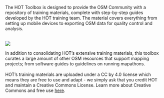 
The HOT Toolbox is designed to provide the OSM Community with a repository of training materials, complete with step-by-step guides developed by the HOT training team. The material covers everything from setting up mobile devices to exporting OSM data for quality control and analysis.
<br><br>

![](/images/toolbox_overview.PNG)

In addition to consolidating HOT’s extensive training materials, this toolbox curates a large amount of other OSM resources that support mapping projects; from software guides to guidelines on running mapathons.
<br><br>
HOT’s training materials are uploaded under a CC by 4.0 license which means they are free to use and adapt - we simply ask that you credit HOT and maintain a Creative Commons License. Learn more about Creative Commons and free use [here](https://creativecommons.org/licenses/by/4.0/).


